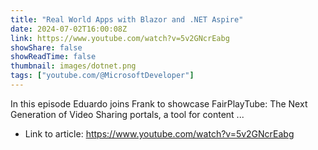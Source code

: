 ```yaml
---
title: "Real World Apps with Blazor and .NET Aspire"
date: 2024-07-02T16:00:08Z
link: https://www.youtube.com/watch?v=5v2GNcrEabg
showShare: false
showReadTime: false
thumbnail: images/dotnet.png
tags: ["youtube.com/@MicrosoftDeveloper"]
---
```

In this episode Eduardo joins Frank to showcase FairPlayTube: The Next Generation of Video Sharing portals, a tool for content ...

- Link to article: https://www.youtube.com/watch?v=5v2GNcrEabg
